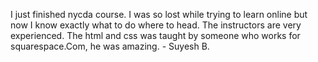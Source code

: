 I just finished nycda course. I was so lost while trying to learn online but
now I know exactly what to do where to head. The instructors are very
experienced. The html and css was taught by someone who works for
squarespace.Com, he was amazing. - Suyesh B.

